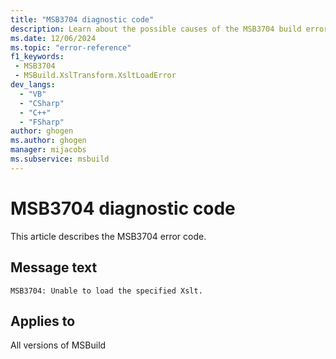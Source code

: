 ```yaml
---
title: "MSB3704 diagnostic code"
description: Learn about the possible causes of the MSB3704 build error, and get troubleshooting tips.
ms.date: 12/06/2024
ms.topic: "error-reference"
f1_keywords:
 - MSB3704
 - MSBuild.XslTransform.XsltLoadError
dev_langs:
  - "VB"
  - "CSharp"
  - "C++"
  - "FSharp"
author: ghogen
ms.author: ghogen
manager: mijacobs
ms.subservice: msbuild
---
```


# MSB3704 diagnostic code

<!-- :::ErrorDefinitionDescription::: -->
<!-- :::editable-content name="introDescription"::: -->
This article describes the MSB3704 error code.
<!-- :::editable-content-end::: -->

## Message text

`MSB3704: Unable to load the specified Xslt.`

<!-- :::editable-content name="postOutputDescription"::: -->
<!--
{StrBegin="MSB3704: "}
-->
<!-- :::editable-content-end::: -->
<!-- :::ErrorDefinitionDescription-end::: -->

## Applies to

All versions of MSBuild
